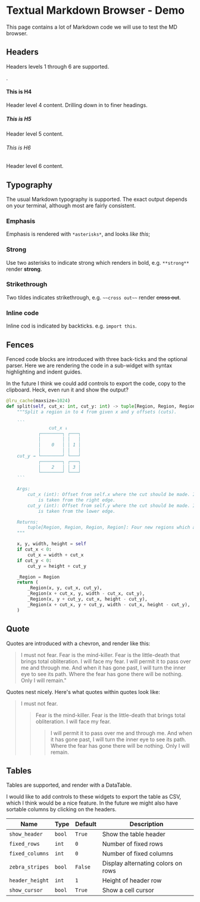 # Textual Markdown Browser - Demo

This page contains a lot of Markdown code we will use to test the MD browser.

## Headers

Headers levels 1 through 6 are supported.

.

#### This is H4

Header level 4 content. Drilling down in to finer headings.

##### This is H5

Header level 5 content. 

###### This is H6

Header level 6 content.

## Typography

The usual Markdown typography is supported. The exact output depends on your terminal, although most are fairly consistent.

### Emphasis

Emphasis is rendered with `*asterisks*`, and looks *like this*;

### Strong

Use two asterisks to indicate strong which renders in bold, e.g. `**strong**` render **strong**.

### Strikethrough

Two tildes indicates strikethrough, e.g. `~~cross out~~` render ~~cross out~~.

### Inline code ###

Inline cod is indicated by backticks. e.g. `import this`.

## Fences

Fenced code blocks are introduced with three back-ticks and the optional parser. Here we are rendering the code in a sub-widget with syntax highlighting and indent guides.

In the future I think we could add controls to export the code, copy to the clipboard. Heck, even run it and show the output?

```python
@lru_cache(maxsize=1024)
def split(self, cut_x: int, cut_y: int) -> tuple[Region, Region, Region, Region]:
    """Split a region in to 4 from given x and y offsets (cuts).

    ```
                cut_x ↓
            ┌────────┐ ┌───┐
            │        │ │   │
            │    0   │ │ 1 │
            │        │ │   │
    cut_y → └────────┘ └───┘
            ┌────────┐ ┌───┐
            │    2   │ │ 3 │
            └────────┘ └───┘
    ```

    Args:
        cut_x (int): Offset from self.x where the cut should be made. If negative, the cut
            is taken from the right edge.
        cut_y (int): Offset from self.y where the cut should be made. If negative, the cut
            is taken from the lower edge.

    Returns:
        tuple[Region, Region, Region, Region]: Four new regions which add up to the original (self).
    """

    x, y, width, height = self
    if cut_x < 0:
        cut_x = width + cut_x
    if cut_y < 0:
        cut_y = height + cut_y

    _Region = Region
    return (
        _Region(x, y, cut_x, cut_y),
        _Region(x + cut_x, y, width - cut_x, cut_y),
        _Region(x, y + cut_y, cut_x, height - cut_y),
        _Region(x + cut_x, y + cut_y, width - cut_x, height - cut_y),
    )
```

## Quote

Quotes are introduced with a chevron, and render like this:

> I must not fear.
> Fear is the mind-killer.
> Fear is the little-death that brings total obliteration.
> I will face my fear.
> I will permit it to pass over me and through me.
> And when it has gone past, I will turn the inner eye to see its path.
> Where the fear has gone there will be nothing. Only I will remain."

Quotes nest nicely. Here's what quotes within quotes look like:

> I must not fear.
> > Fear is the mind-killer.
> > Fear is the little-death that brings total obliteration.
> > I will face my fear.
> > > I will permit it to pass over me and through me.
> > > And when it has gone past, I will turn the inner eye to see its path.
> > > Where the fear has gone there will be nothing. Only I will remain.

## Tables

Tables are supported, and render with a DataTable.

I would like to add controls to these widgets to export the table as CSV, which I think would be a nice feature. In the future we might also have sortable columns by clicking on the headers.


| Name            | Type   | Default | Description                        |
| --------------- | ------ | ------- | ---------------------------------- |
| `show_header`   | `bool` | `True`  | Show the table header              |
| `fixed_rows`    | `int`  | `0`     | Number of fixed rows               |
| `fixed_columns` | `int`  | `0`     | Number of fixed columns            |
| `zebra_stripes` | `bool` | `False` | Display alternating colors on rows |
| `header_height` | `int`  | `1`     | Height of header row               |
| `show_cursor`   | `bool` | `True`  | Show a cell cursor                 |

